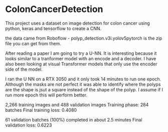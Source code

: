 # ColonCancerDetection
This project uses a dataset on image detection for colon cancer using python, keras and tensorflow to create a CNN.

the data came from Roboflow - polyp_detection.v3i.yolov5pytorch is the zip file you can get from them.

After reading a paper I am going to try a U-NN. It is interesting because it looks similar to a tranformer model with an encode and a decoder. I have also been looking at visual Transformer models that only use the encoder side of the model.

I ran the U NN on a RTX 3050 and it only took 14 minutes to run one epoch. Although the masks are not perfect it was able to identify where the polyps are the shape is jsut a square instead of the shape of the polyp. I assume if I run more epoch this will perform better.

2,266 training images and 488 validation images
Training phase: 284 batches
Final training loss: 0.4080

61 validation batches (100%) completed in about 2.5 minutes
Final validation loss: 0.6223




